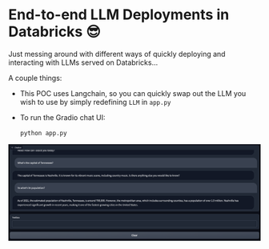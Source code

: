 # End-to-end LLM Deployments in Databricks 😎

Just messing around with different ways of quickly deploying and interacting with LLMs served on Databricks...

A couple things:
* This POC uses Langchain, so you can quickly swap out the LLM you wish to use by simply redefining `LLM` in `app.py`
* To run the Gradio chat UI:
  
  ```bash
  python app.py
  ```

![screenshot](./docs/screenshot.png)